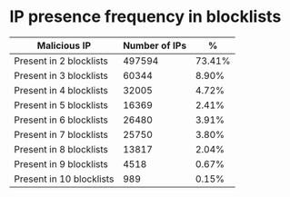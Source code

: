 # IP presence frequency in blocklists
| Malicious IP | Number of IPs | % |
|----|----|----|
| Present in 2 blocklists | 497594 | 73.41% |
| Present in 3 blocklists | 60344 | 8.90% |
| Present in 4 blocklists | 32005 | 4.72% |
| Present in 5 blocklists | 16369 | 2.41% |
| Present in 6 blocklists | 26480 | 3.91% |
| Present in 7 blocklists | 25750 | 3.80% |
| Present in 8 blocklists | 13817 | 2.04% |
| Present in 9 blocklists | 4518 | 0.67% |
| Present in 10 blocklists | 989 | 0.15% |
